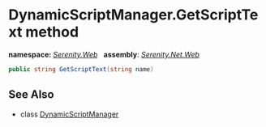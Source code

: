 # DynamicScriptManager.GetScriptText method
**namespace:** *[Serenity.Web](../../README.md#serenity.web-namespace)*   **assembly**: *[Serenity.Net.Web](../../README.md)*

```csharp
public string GetScriptText(string name)
```

## See Also

* class [DynamicScriptManager](../DynamicScriptManager.md)